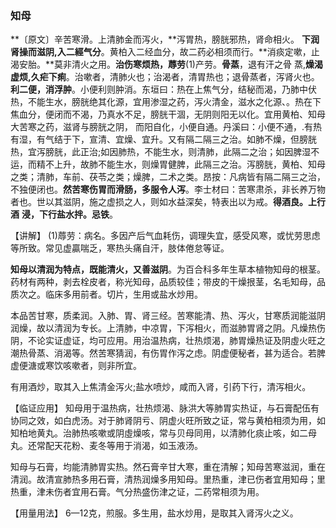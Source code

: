 ### 知母 

**〔原文〕辛苦寒滑。上清肺金而泻火，**泻胃热，膀胱邪热，肾命相火。 **下润肾操而滋阴,入二經气分**。黄柏入二经血分，故二药必相须而行。**消痰定嗽，止渴安胎。**莫非清火之用。**治伤寒烦热，蓐劳**(1)产劳。**骨蒸**，退有汗之骨
蒸,**燥渴虚烦,久疟下痢**。治嗽者，清肺火也；治渴者，清胃热也；退骨蒸者，泻肾火也。**利二便，消浮肿**。小便利则肿消。东垣曰：热在上焦气分，结秘而渴，乃肺中伏热，不能生水，膀胱绝其化源，宜用渗湿之药，泻火清金，滋水之化源、。热在下焦血分，便闭而不渴，乃真水不足，膀胱干涸，无阴则阳无以化。宜用黄柏、知母大苦寒之药，滋肾与膀胱之阴， 而阳自化，小便自通。丹溪曰：小便不通，.有热有湿，有气结于下，宣清、宜燥、宜升。又有隔二隔三之治。如肺不燥，但膀胱热，宜泻膀胱，此正治;如因肺热，不能生水，则清肺，此隔二之治；如因脾湿不运，而精不上升，故肺不能生水，则燥胃健脾，此隔三之治。泻膀胱，黄柏、知母之类；清肺，车前、茯苓之类；燥脾，二术之类。昂按：凡病皆有隔二隔三之治，不独便闭也。**然苦寒伤胃而滑肠，多服令人泻**。李士材曰：苦寒肃杀，非长养万物者也。世以其滋阴，施之虚损之人，则如水益深矣，特表出以为戒。**得酒良。上行酒**
**浸，下行盐水拌。忌铁**。

【讲解】  (1)蓐劳：病名。多因产后气血耗伤，调理失宜，感受风寒，或忧劳思虑等所致。常见虚贏喘乏，寒热头痛自汗，肢体倦怠等证。

**知母以清润为特点，既能清火，又善滋阴**。为百合科多年生草本植物知母的根茎。药材有两种，剥去栓皮者，称光知母，品质较佳；带皮的干燥拫茎，名毛知母，品质次之。临床多用前者。切片，生用或盐水炒用。

本品苦甘寒，质柔润。入肺、胃、肾三经。苦寒能清、热、泻火，甘寒质润能滋阴润燥，故以清润为专长。上清肺，中凉胃，下泻相火，而滋肺胃肾之阴。凡燥热伤阴，不论实证虚证，均可应用。用治温热病，壮热烦渴，肺胃燥热证及阴虛火旺之潮热骨蒸、消渴等。然苦寒猜润，有伤胃作泻之虑。阴虚便秘者，甚为适合。若脾虚便溏或寒饮咳嗽者，则非所宜。   

有用酒炒，取其入上焦清金泻火;盐水喷炒，咸而入肾，引药下行，清泻相火。

【临证应用】   知母用于温热病，壮热烦渴、脉洪大等肺胃实热证，与石膏配伍有协同之效，如白虎汤。对于肺肾阴亏、阴虚火旺所致之证，常与黄柏相须为用，如知柏地黄丸。治肺热咳嗽或阴虛燥咳，常与贝母同用，以清肺化痰止咳，如二母丸。还常配天花粉、麦冬等用于消渴，如玉液汤。

知母与石膏，均能清肺胃实热。然石膏辛甘大寒，重在清解；知母苦寒滋润，重在清润。故清宣肺热多用石膏，清热润燥多用知母。里热重，津已伤者宜用知母；里热重，津未伤者宜用石膏。气分热盛伤津之证，二药常相须为用。

【用量用法】 6—12克，煎服。多生用，盐水炒用，是取其入肾泻火之义。
